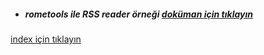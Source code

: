 * ##### rometools ile  RSS reader örneği [doküman için tıklayın](./rss-reader/README.md)


[index için tıklayın](../README.md)
